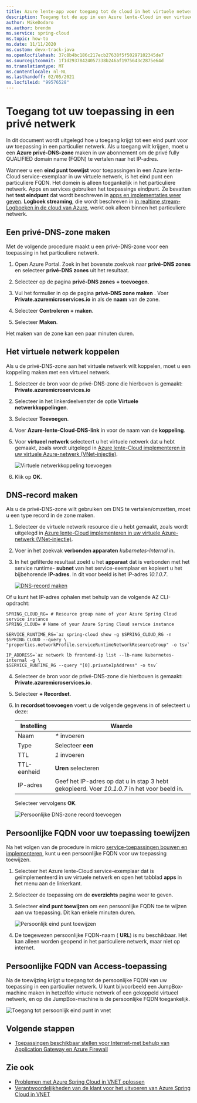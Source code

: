 ```yaml
---
title: Azure lente-app voor toegang tot de cloud in het virtuele netwerk
description: Toegang tot de app in een Azure lente-Cloud in een virtueel netwerk.
author: MikeDodaro
ms.author: brendm
ms.service: spring-cloud
ms.topic: how-to
ms.date: 11/11/2020
ms.custom: devx-track-java
ms.openlocfilehash: 37c8b4bc186c217ecb27638f5f50297102345de7
ms.sourcegitcommit: 1f1d29378424057338b246af1975643c2875e64d
ms.translationtype: MT
ms.contentlocale: nl-NL
ms.lasthandoff: 02/05/2021
ms.locfileid: "99576528"
---
```

# <a name="access-your-application-in-a-private-network"></a>Toegang tot uw toepassing in een privé netwerk

In dit document wordt uitgelegd hoe u toegang krijgt tot een eind punt voor uw toepassing in een particulier netwerk.  Als u toegang wilt krijgen, moet u een **Azure privé-DNS-zone** maken in uw abonnement om de privé fully QUALIFIED domain name (FQDN) te vertalen naar het IP-adres.

Wanneer u een **eind punt toewijst** voor toepassingen in een Azure lente-Cloud service-exemplaar in uw virtuele netwerk, is het eind punt een particuliere FQDN. Het domein is alleen toegankelijk in het particuliere netwerk. Apps en services gebruiken het toepassings eindpunt. Ze bevatten het **test eindpunt** dat wordt beschreven in [apps en implementaties weer geven](spring-cloud-howto-staging-environment.md#view-apps-and-deployments). **Logboek streaming**, die wordt beschreven in [in realtime stream-Logboeken in de cloud van Azure](spring-cloud-howto-log-streaming.md), werkt ook alleen binnen het particuliere netwerk.

## <a name="create-a-private-dns-zone"></a>Een privé-DNS-zone maken

Met de volgende procedure maakt u een privé-DNS-zone voor een toepassing in het particuliere netwerk.

1. Open Azure Portal. Zoek in het bovenste zoekvak naar **privé-DNS zones** en selecteer **privé-DNS zones** uit het resultaat.

2. Selecteer op de pagina **privé-DNS zones** **+ toevoegen**.

3. Vul het formulier in op de pagina **privé-DNS zone maken** . Voer **<span>Private.azuremicroservices.io</span>** in als de **naam** van de zone.

4. Selecteer **Controleren + maken**.

5. Selecteer **Maken**.

Het maken van de zone kan een paar minuten duren.

## <a name="link-the-virtual-network"></a>Het virtuele netwerk koppelen

Als u de privé-DNS-zone aan het virtuele netwerk wilt koppelen, moet u een koppeling maken met een virtueel netwerk.

1. Selecteer de bron voor de privé-DNS-zone die hierboven is gemaakt: **<span>Private.azuremicroservices.io</span>** 

2. Selecteer in het linkerdeelvenster de optie **Virtuele netwerkkoppelingen**.

3. Selecteer **Toevoegen**.

4. Voer **Azure-lente-Cloud-DNS-link** in voor de naam van de **koppeling**.

5. Voor **virtueel netwerk** selecteert u het virtuele netwerk dat u hebt gemaakt, zoals wordt uitgelegd in [Azure lente-Cloud implementeren in uw virtuele Azure-netwerk (VNet-injectie)](spring-cloud-tutorial-deploy-in-azure-virtual-network.md).

    ![Virtuele netwerkkoppeling toevoegen](media/spring-cloud-access-app-vnet/add-virtual-network-link.png)

6. Klik op **OK**.

## <a name="create-dns-record"></a>DNS-record maken

Als u de privé-DNS-zone wilt gebruiken om DNS te vertalen/omzetten, moet u een type record in de zone maken.

1. Selecteer de virtuele netwerk resource die u hebt gemaakt, zoals wordt uitgelegd in [Azure lente-Cloud implementeren in uw virtuele Azure-netwerk (VNet-injectie)](spring-cloud-tutorial-deploy-in-azure-virtual-network.md).

2. Voer in het zoekvak **verbonden apparaten** *kubernetes-Internal* in.

3. In het gefilterde resultaat zoekt u het **apparaat** dat is verbonden met het service runtime- **subnet** van het service-exemplaar en kopieert u het bijbehorende **IP-adres**. In dit voor beeld is het IP-adres *10.1.0.7*.

    [![DNS-record ](media/spring-cloud-access-app-vnet/create-dns-record.png) maken](media/spring-cloud-access-app-vnet/create-dns-record.png)

Of u kunt het IP-adres ophalen met behulp van de volgende AZ CLI-opdracht:

```azurecli
SPRING_CLOUD_RG= # Resource group name of your Azure Spring Cloud service instance
SPRING_CLOUD= # Name of your Azure Spring Cloud service instance

SERVICE_RUNTIME_RG=`az spring-cloud show -g $SPRING_CLOUD_RG -n $SPRING_CLOUD --query \
"properties.networkProfile.serviceRuntimeNetworkResourceGroup" -o tsv`

IP_ADDRESS=`az network lb frontend-ip list --lb-name kubernetes-internal -g \
$SERVICE_RUNTIME_RG --query "[0].privateIpAddress" -o tsv`
```

4. Selecteer de bron voor de privé-DNS-zone die hierboven is gemaakt: **<span>Private.azuremicroservices.io</span>**.

5. Selecteer **+ Recordset**.

6. In **recordset toevoegen** voert u de volgende gegevens in of selecteert u deze:

    |Instelling     |Waarde                                                                      |
    |------------|---------------------------------------------------------------------------|
    |Naam        |*\** invoeren                                                                 |
    |Type        |Selecteer **een**                                                               |
    |TTL         |*1* invoeren                                                                  |
    |TTL-eenheid    |**Uren** selecteren                                                           |
    |IP-adres  |Geef het IP-adres op dat u in stap 3 hebt gekopieerd. Voer *10.1.0.7* in het voor beeld in.    |

    Selecteer vervolgens **OK**.

    ![Persoonlijke DNS-zone record toevoegen](media/spring-cloud-access-app-vnet/private-dns-zone-add-record.png)

## <a name="assign-private-fqdn-for-your-application"></a>Persoonlijke FQDN voor uw toepassing toewijzen

Na het volgen van de procedure in micro [service-toepassingen bouwen en implementeren](spring-cloud-tutorial-deploy-in-azure-virtual-network.md), kunt u een persoonlijke FQDN voor uw toepassing toewijzen.

1. Selecteer het Azure lente-Cloud service-exemplaar dat is geïmplementeerd in uw virtuele netwerk en open het tabblad **apps** in het menu aan de linkerkant.

2. Selecteer de toepassing om de **overzichts** pagina weer te geven.

3. Selecteer **eind punt toewijzen** om een persoonlijke FQDN toe te wijzen aan uw toepassing. Dit kan enkele minuten duren.

    ![Persoonlijk eind punt toewijzen](media/spring-cloud-access-app-vnet/assign-private-endpoint.png)

4. De toegewezen persoonlijke FQDN-naam ( **URL**) is nu beschikbaar. Het kan alleen worden geopend in het particuliere netwerk, maar niet op internet.

## <a name="access-application-private-fqdn"></a>Persoonlijke FQDN van Access-toepassing

Na de toewijzing krijgt u toegang tot de persoonlijke FQDN van uw toepassing in een particulier netwerk. U kunt bijvoorbeeld een JumpBox-machine maken in hetzelfde virtuele netwerk of een gekoppeld virtueel netwerk, en op die JumpBox-machine is de persoonlijke FQDN toegankelijk.

![Toegang tot persoonlijk eind punt in vnet](media/spring-cloud-access-app-vnet/access-private-endpoint.png)

## <a name="next-steps"></a>Volgende stappen

- [Toepassingen beschikbaar stellen voor Internet-met behulp van Application Gateway en Azure Firewall](spring-cloud-expose-apps-gateway-azure-firewall.md)

## <a name="see-also"></a>Zie ook

- [Problemen met Azure Spring Cloud in VNET oplossen](spring-cloud-troubleshooting-vnet.md)
- [Verantwoordelijkheden van de klant voor het uitvoeren van Azure Spring Cloud in VNET](spring-cloud-vnet-customer-responsibilities.md)